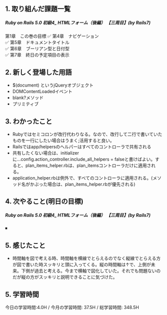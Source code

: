 

## 1. 取り組んだ課題一覧
##### Ruby on Rails 5.0 初級4_ HTMLフォーム（後編）   【三周目】(by Rails7)
第1章　この巻の目標
✅ 第4章　ナビゲーション   
✅ 第5章　ドキュメントタイトル   
✅ 第6章　ブーリアン型と日付型   
✅ 第7章　終日の予定項目の表示

## 2. 新しく登場した用語
- $(document) というjQueryオブジェクト
- DOMContentLoadedイベント
- blank?メソッド
- プリミティブ

## 3. わかったこと
- Rubyではセミコロンが改行代わりなる。なので、改行して二行で書いていたものを一行にしたい場合はうまく;活用すると良い。
- Railsではapp/helpersのヘルパーはすべてのコントローラで共有される
- 共有したくない場合は、initializerに...config.action_controller.include_all_helpers = falseと書けばよい。すると、plan_items_helper.rbは、plan_itemsコントローラだけに適用される。
- application_helper.rbは例外で、すべてのコントローラに適用される。(メソッド名がかぶった場合は、plan_items_helper.rbが優先される)

## 4. 次やること(明日の目標) 
##### Ruby on Rails 5.0 初級4_ HTMLフォーム（後編）   【三周目】(by Rails7)
⏹ 

## 5. 感じたこと
- 時間軸を図で考える時、時間軸を横線でとらえるのでなく縦線でとらえる方が図で書いた時スッキリと頭に入ってくる。縦の時間軸は↑で、上側が未来。下側が過去と考える。今まで横軸で図化していた。それでも問題ないのだが縦の方がスッキリと説明できることに気づけた。

## 5. 学習時間
今日の学習時間:4.0H / 今月の学習時間: 37.5H / 総学習時間: 348.5H　

